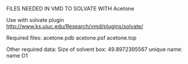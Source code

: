 FILES NEEDED IN VMD TO SOLVATE WITH Acetone

Use with solvate plugin http://www.ks.uiuc.edu/Research/vmd/plugins/solvate/

Required files: acetone.pdb acetone.psf acetone.top

Other required data: Size of solvent box: 49.8972395567 unique name: name O1
